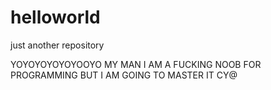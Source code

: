# helloworld
just another repository

YOYOYOYOYOYOOYO MY MAN 
I AM A FUCKING NOOB FOR PROGRAMMING BUT I AM GOING TO MASTER IT 
CY@

